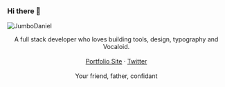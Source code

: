 ### Hi there 👋
![JumboDaniel](https://fontmeme.com/permalink/201201/33d0b06b529348fe187590f16bd52b41.png)

<p align="center">
A full stack developer who loves building tools, design, typography and Vocaloid.<br>
<br>
<a href="https://jumbodaniel.netlify.app">Portfolio Site</a>
 · <a href="https://twitter.com/JumboDaniel4">Twitter</a>
<br>
<br>
 Your friend, father, confidant
<br>
<br>
</p>

<!--
**JumboDaniel/JumboDaniel** is a ✨ _special_ ✨ repository because its `README.md` (this file) appears on your GitHub profile.

<!--Here are some ideas to get you started:

- 🔭 I’m currently working on ...
- 🌱 I’m currently learning ...
- 👯 I’m looking to collaborate on ...
- 🤔 I’m looking for help with ...
- 💬 Ask me about ...
- 📫 How to reach me: ...
- 😄 Pronouns: ...
- ⚡ Fun fact: ...
-->
